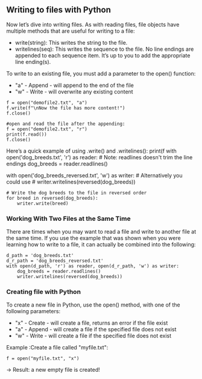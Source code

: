 ## Writing to files with Python
Now let’s dive into writing files. As with reading files, file objects have multiple methods that are useful for writing to a file:
* write(string):	This writes the string to the file.
* writelines(seq):	This writes the sequence to the file. No line endings are appended to each sequence item. It’s up to you to add the appropriate line ending(s).

To write to an existing file, you must add a parameter to the open() function:
* "a" - Append - will append to the end of the file
* "w" - Write - will overwrite any existing content

```
f = open("demofile2.txt", "a")
f.write(f"\nNow the file has more content!")
f.close()

#open and read the file after the appending:
f = open("demofile2.txt", "r")
print(f.read())
f.close()
```
Here’s a quick example of using .write() and .writelines():
print(f
with open('dog_breeds.txt', 'r') as reader:
    # Note: readlines doesn't trim the line endings
    dog_breeds = reader.readlines()

with open('dog_breeds_reversed.txt', 'w') as writer:
    # Alternatively you could use
    # writer.writelines(reversed(dog_breeds))

    # Write the dog breeds to the file in reversed order
    for breed in reversed(dog_breeds):
        writer.write(breed)

### Working With Two Files at the Same Time
There are times when you may want to read a file and write to another file at the same time. If you use the example that was shown when you were learning how to write to a file, it can actually be combined into the following:
```
d_path = 'dog_breeds.txt'
d_r_path = 'dog_breeds_reversed.txt'
with open(d_path, 'r') as reader, open(d_r_path, 'w') as writer:
    dog_breeds = reader.readlines()
    writer.writelines(reversed(dog_breeds))
```

### Creating file with Python
To create a new file in Python, use the open() method, with one of the following parameters:
* "x" - Create - will create a file, returns an error if the file exist
* "a" - Append - will create a file if the specified file does not exist
* "w" - Write - will create a file if the specified file does not exist

Example :Create a file called "myfile.txt":
```
f = open("myfile.txt", "x")
```
-> Result: a new empty file is created!

